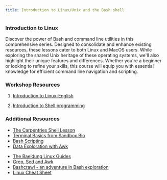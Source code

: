 ```yaml
---
title: Introduction to Linux/Unix and the Bash shell
---
```

### Introduction to Linux

Discover the power of Bash and command line utilities in this comprehensive series. Designed to consolidate and enhance existing resources, these lessons cater to both Linux and MacOS users. While exploring the shared Unix heritage of these operating systems, we'll also highlight their unique features and differences. Whether you're a beginner or looking to refine your skills, this course will equip you with essential knowledge for efficient command line navigation and scripting.

<!-- Unix Tutorials

[Introduction to Linux-English](/uploads/unix/IntroLinux_English.pptx)

[Introduction to Linux-French](/uploads/unix/IntroLinux_English.pptx)

[Data](/uploads/unix/Data.zip)

[Sample Files](/uploads/unix/Sample_Files-20241017T170335Z-001.zip)

[Linux Cheat Sheet](/uploads/unix/CheatSheets_linux+bashcript.pdf) -->

### Workshop Resources
1. <a href="/uploads/unix/day_3_IntroLinux_En.pdf" target="_blank">Introduction to Linux-English</a> 

2. <a href="/uploads/unix/day_3_Shell_PL_En.pdf" target="_blank">Introduction to Shell programming</a>

### Additional Resources

<div class="row">
   <div class="col-sm-5 text-start">
       <ul class="">
           <li><a href="https://swcarpentry.github.io/shell-novice/" target="_blank" rel="noopener noreferrer">The Carpentries Shell Lesson</a></li>
           <li><a href="https://sandbox.bio/tutorials/terminal-basics" target="_blank" rel="noopener noreferrer">Terminal Basics from Sandbox.Bio</a></li>
           <li><a href="https://www.linode.com/docs/guides/intro-bash-shell-scripting/" target="_blank" rel="noopener noreferrer">Bash Scripting</a></li>
           <li><a href="https://sandbox.bio/tutorials/awk-intro" target="_blank" rel="noopener noreferrer">Data Exploration with Awk</a></li>
       </ul>
   </div>
   <div class="col-sm-5 text-start">
       <ul class="">
           <li><a href="https://www.baeldung.com/linux/" target="_blank" rel="noopener noreferrer">The Baeldung Linux Guides</a></li>
           <li><a href="https://www.linode.com/docs/guides/differences-between-grep-sed-awk/" target="_blank" rel="noopener noreferrer">Grep, Sed and Awk</a></li>
           <li><a href="https://gitlab.com/slackermedia/bashcrawl" target="_blank" rel="noopener noreferrer">Bashcrawl - an adventure in Bash exploration</a></li>
           <li><a href="https://www.geeksforgeeks.org/linux-commands-cheat-sheet/" target="_blank" rel="noopener noreferrer">Linux Cheat Sheet</a></li>
       </ul>
   </div>
</div>


